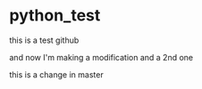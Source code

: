 # python_test
this is a test github

and now I'm making a modification
and a 2nd one

this is a change in master
